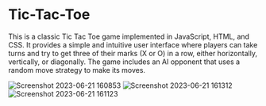 # Tic-Tac-Toe
This is a classic Tic Tac Toe game implemented in JavaScript, HTML, and CSS. It provides a simple and intuitive user interface where players can take turns and try to get three of their marks (X or O) in a row, either horizontally, vertically, or diagonally. The game includes an AI opponent that uses a random move strategy to make its moves.

![Screenshot 2023-06-21 160853](https://github.com/pranathi-jayanthi/Tic-Tac-Toe/assets/113671307/1a853733-ff4f-4cc9-8d35-d9bba46cb073)
![Screenshot 2023-06-21 161312](https://github.com/pranathi-jayanthi/Tic-Tac-Toe/assets/113671307/ea7a27b7-d1a7-4a4c-b503-7524c5e7d579)
![Screenshot 2023-06-21 161123](https://github.com/pranathi-jayanthi/Tic-Tac-Toe/assets/113671307/dbbe351a-9e32-4c90-b182-bf193cbaccf8)

